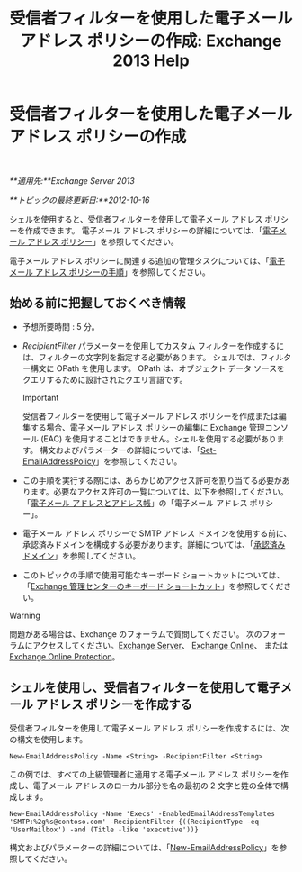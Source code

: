﻿---
title: '受信者フィルターを使用した電子メール アドレス ポリシーの作成: Exchange 2013 Help'
TOCTitle: 受信者フィルターを使用した電子メール アドレス ポリシーの作成
ms:assetid: e3f446bd-1511-479c-8d87-2dfce5547c90
ms:mtpsurl: https://technet.microsoft.com/ja-jp/library/Bb232194(v=EXCHG.150)
ms:contentKeyID: 49896529
ms.date: 04/24/2018
mtps_version: v=EXCHG.150
ms.translationtype: HT
---

# 受信者フィルターを使用した電子メール アドレス ポリシーの作成

 

_**適用先:**Exchange Server 2013_

_**トピックの最終更新日:**2012-10-16_

シェルを使用すると、受信者フィルターを使用して電子メール アドレス ポリシーを作成できます。 電子メール アドレス ポリシーの詳細については、「[電子メール アドレス ポリシー](email-address-policies-exchange-2013-help.md)」を参照してください。

電子メール アドレス ポリシーに関連する追加の管理タスクについては、「[電子メール アドレス ポリシーの手順](email-address-policy-procedures-exchange-2013-help.md)」を参照してください。

## 始める前に把握しておくべき情報

  - 予想所要時間 : 5 分。

  - *RecipientFilter* パラメーターを使用してカスタム フィルターを作成するには、フィルターの文字列を指定する必要があります。 シェルでは、フィルター構文に OPath を使用します。 OPath は、オブジェクト データ ソースをクエリするために設計されたクエリ言語です。
    

    > [!IMPORTANT]
    > 受信者フィルターを使用して電子メール アドレス ポリシーを作成または編集する場合、電子メール アドレス ポリシーの編集に Exchange 管理コンソール (EAC) を使用することはできません。シェルを使用する必要があります。 構文およびパラメーターの詳細については、「<A href="https://technet.microsoft.com/ja-jp/library/bb124517(v=exchg.150)">Set-EmailAddressPolicy</A>」を参照してください。



  - この手順を実行する際には、あらかじめアクセス許可を割り当てる必要があります。必要なアクセス許可の一覧については、以下を参照してください。「[電子メール アドレスとアドレス帳](email-addresses-and-address-books-exchange-2013-help.md)」の「電子メール アドレス ポリシー」。

  - 電子メール アドレス ポリシーで SMTP アドレス ドメインを使用する前に、承認済みドメインを構成する必要があります。詳細については、「[承認済みドメイン](accepted-domains-exchange-2013-help.md)」を参照してください。

  - このトピックの手順で使用可能なキーボード ショートカットについては、「[Exchange 管理センターのキーボード ショートカット](keyboard-shortcuts-in-the-exchange-admin-center-exchange-online-protection-help.md)」を参照してください。


> [!WARNING]
> 問題がある場合は、Exchange のフォーラムで質問してください。 次のフォーラムにアクセスしてください。<A href="https://go.microsoft.com/fwlink/p/?linkid=60612">Exchange Server</A>、 <A href="https://go.microsoft.com/fwlink/p/?linkid=267542">Exchange Online</A>、 または <A href="https://go.microsoft.com/fwlink/p/?linkid=285351">Exchange Online Protection</A>。



## シェルを使用し、受信者フィルターを使用して電子メール アドレス ポリシーを作成する

受信者フィルターを使用して電子メール アドレス ポリシーを作成するには、次の構文を使用します。

    New-EmailAddressPolicy -Name <String> -RecipientFilter <String>

この例では、すべての上級管理者に適用する電子メール アドレス ポリシーを作成し、電子メール アドレスのローカル部分を名の最初の 2 文字と姓の全体で構成します。

    New-EmailAddressPolicy -Name 'Execs' -EnabledEmailAddressTemplates 'SMTP:%2g%s@contoso.com' -RecipientFilter {((RecipientType -eq 'UserMailbox') -and (Title -like 'executive'))}

構文およびパラメーターの詳細については、「[New-EmailAddressPolicy](https://technet.microsoft.com/ja-jp/library/aa996800\(v=exchg.150\))」を参照してください。

